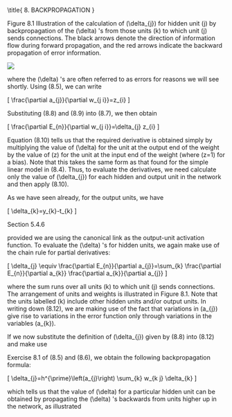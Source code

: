 \title{
8. BACKPROPAGATION
}

Figure 8.1 Illustration of the calculation of \(\delta_{j}\) for hidden unit \(j\) by backpropagation of the \(\delta\) 's from those units \(k\) to which unit \(j\) sends connections. The black arrows denote the direction of information flow during forward propagation, and the red arrows indicate the backward propagation of error information.

![](https://cdn.mathpix.com/cropped/2024_05_26_5df28c9d7a64baac9eefg-1.jpg?height=308&width=491&top_left_y=215&top_left_x=1149)

where the \(\delta\) 's are often referred to as errors for reasons we will see shortly. Using (8.5), we can write

\[
\frac{\partial a_{j}}{\partial w_{j i}}=z_{i}
\]

Substituting (8.8) and (8.9) into (8.7), we then obtain

\[
\frac{\partial E_{n}}{\partial w_{j i}}=\delta_{j} z_{i}
\]

Equation (8.10) tells us that the required derivative is obtained simply by multiplying the value of \(\delta\) for the unit at the output end of the weight by the value of \(z\) for the unit at the input end of the weight (where \(z=1\) for a bias). Note that this takes the same form as that found for the simple linear model in (8.4). Thus, to evaluate the derivatives, we need calculate only the value of \(\delta_{j}\) for each hidden and output unit in the network and then apply (8.10).

As we have seen already, for the output units, we have

\[
\delta_{k}=y_{k}-t_{k}
\]

Section 5.4.6

provided we are using the canonical link as the output-unit activation function. To evaluate the \(\delta\) 's for hidden units, we again make use of the chain rule for partial derivatives:

\[
\delta_{j} \equiv \frac{\partial E_{n}}{\partial a_{j}}=\sum_{k} \frac{\partial E_{n}}{\partial a_{k}} \frac{\partial a_{k}}{\partial a_{j}}
\]

where the sum runs over all units \(k\) to which unit \(j\) sends connections. The arrangement of units and weights is illustrated in Figure 8.1. Note that the units labelled \(k\) include other hidden units and/or output units. In writing down (8.12), we are making use of the fact that variations in \(a_{j}\) give rise to variations in the error function only through variations in the variables \(a_{k}\).

If we now substitute the definition of \(\delta_{j}\) given by (8.8) into (8.12) and make use

Exercise 8.1 of (8.5) and (8.6), we obtain the following backpropagation formula:

\[
\delta_{j}=h^{\prime}\left(a_{j}\right) \sum_{k} w_{k j} \delta_{k}
\]

which tells us that the value of \(\delta\) for a particular hidden unit can be obtained by propagating the \(\delta\) 's backwards from units higher up in the network, as illustrated